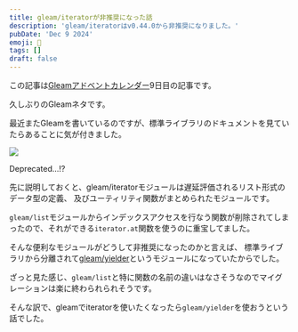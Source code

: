```yaml
---
title: gleam/iteratorが非推奨になった話
description: 'gleam/iteratorはv0.44.0から非推奨になりました。'
pubDate: 'Dec 9 2024'
emoji: 🦊
tags: []
draft: false
---
```


この記事は[Gleamアドベントカレンダー](https://qiita.com/advent-calendar/2024/gleam)9日目の記事です。

久しぶりのGleamネタです。

最近またGleamを書いているのですが、標準ライブラリのドキュメントを見ていたらあることに気が付きました。

![](/img/2024-12-09-gleam-iterator.webp)

Deprecated...!?

先に説明しておくと、gleam/iteratorモジュールは遅延評価されるリスト形式のデータ型の定義、
及びユーティリティ関数がまとめられたモジュールです。

`gleam/list`モジュールからインデックスアクセスを行なう関数が削除されてしまったので、それができる`iterator.at`関数を使うのに重宝してました。

そんな便利なモジュールがどうして非推奨になったのかと言えば、
標準ライブラリから分離されて[gleam/yielder](https://hexdocs.pm/gleam_yielder/)というモジュールになっていたからでした。

ざっと見た感じ、`gleam/list`と特に関数の名前の違いはなさそうなのでマイグレーションは楽に終わられられそうです。

そんな訳で、gleamでiteratorを使いたくなったら`gleam/yielder`を使おうという話でした。
